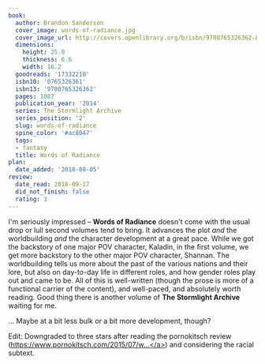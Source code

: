 ```yaml
---
book:
  author: Brandon Sanderson
  cover_image: words-of-radiance.jpg
  cover_image_url: http://covers.openlibrary.org/b/isbn/9780765326362-L.jpg
  dimensions:
    height: 25.0
    thickness: 6.6
    width: 16.2
  goodreads: '17332218'
  isbn10: '0765326361'
  isbn13: '9780765326362'
  pages: 1087
  publication_year: '2014'
  series: The Stormlight Archive
  series_position: '2'
  slug: words-of-radiance
  spine_color: '#ac8047'
  tags:
  - fantasy
  title: Words of Radiance
plan:
  date_added: '2018-08-05'
review:
  date_read: 2018-09-17
  did_not_finish: false
  rating: 3
---
```


I'm seriously impressed – **Words of Radiance** doesn't come with the usual drop or lull second volumes tend to bring. It advances the plot *and* the worldbuilding *and* the character development at a great pace. While we got the backstory of one major POV character, Kaladin, in the first volume, we get more backstory to the other major POV character, Shannan. The worldbuilding tells us more about the past of the various nations and their lore, but also on day-to-day life in different roles, and how gender roles play out and came to be. All of this is well-written (though the prose is more of a functional carrier of the content), and well-paced, and absolutely worth reading. Good thing there is another volume of **The Stormlight Archive** waiting for me.

… Maybe at a bit less bulk or a bit more development, though?

Edit: Downgraded to three stars after reading the pornokitsch review (<a target="_blank" href="https://www.pornokitsch.com/2015/07/words-of-radiance-by-brandon-sanderson.html" rel="nofollow">https://www.pornokitsch.com/2015/07/w...</a>) and considering the racial subtext.
